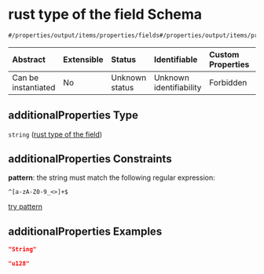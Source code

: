 # rust type of the field Schema

```txt
#/properties/output/items/properties/fields#/properties/output/items/properties/fields/additionalProperties
```



| Abstract            | Extensible | Status         | Identifiable            | Custom Properties | Additional Properties | Access Restrictions | Defined In                                                                           |
| :------------------ | :--------- | :------------- | :---------------------- | :---------------- | :-------------------- | :------------------ | :----------------------------------------------------------------------------------- |
| Can be instantiated | No         | Unknown status | Unknown identifiability | Forbidden         | Allowed               | none                | [algorithm\_indexer.json\*](../../out/algorithm_indexer.json "open original schema") |

## additionalProperties Type

`string` ([rust type of the field](algorithm_indexer-properties-output-output-struct-properties-fields-rust-type-of-the-field.md))

## additionalProperties Constraints

**pattern**: the string must match the following regular expression:&#x20;

```regexp
^[a-zA-Z0-9_<>]+$
```

[try pattern](https://regexr.com/?expression=%5E%5Ba-zA-Z0-9_%3C%3E%5D%2B%24 "try regular expression with regexr.com")

## additionalProperties Examples

```json
"String"
```

```json
"u128"
```
